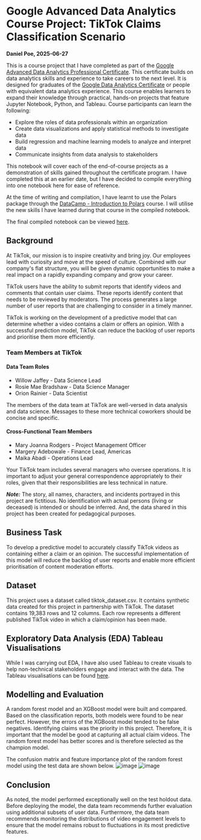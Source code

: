 # Google Advanced Data Analytics Course Project: TikTok Claims Classification Scenario
**Daniel Poe, 2025-06-27**

This is a course project that I have completed as part of the [Google Advanced Data Analytics Professional Certificate](https://www.coursera.org/professional-certificates/google-advanced-data-analytics). This certificate builds on data analytics skills and experience to take careers to the next level. It is designed for graduates of the [Google Data Analytics Certificate](https://www.coursera.org/professional-certificates/google-data-analytics) or people with equivalent data analytics experience. This course enables learners to expand their knowledge through practical, hands-on projects that feature Jupyter Notebook, Python, and Tableau. Course participants can learn the following:

- Explore the roles of data professionals within an organization 
- Create data visualizations and apply statistical methods to investigate data
- Build regression and machine learning models to analyze and interpret data
- Communicate insights from data analysis to stakeholders

This notebook will cover each of the end-of-course projects as a demonstration of skills gained throughout the certificate program. I have completed this at an earlier date, but I have decided to compile everything into one notebook here for ease of reference.

At the time of writing and compilation, I have learnt to use the Polars package through the [DataCamp - Introduction to Polars](https://app.datacamp.com/learn/courses/introduction-to-polars) course. I will utilise the new skills I have learned during that course in the compiled notebook.

The final compiled notebook can be viewed [here](https://github.com/daniel207pzd/Google-Advanced-Data-Analytics-Course-Project-TikTok-Claims/blob/main/Google%20Advanced%20Data%20Analytics%20-%20TikTok%20Claims%20Course%20Project%20(Daniel%20Poe).ipynb).

## Background
At TikTok, our mission is to inspire creativity and bring joy. Our employees lead with curiosity and move at the speed of culture. Combined with our company's flat structure, you will be given dynamic opportunities to make a real impact on a rapidly expanding company and grow your career.

TikTok users have the ability to submit reports that identify videos and comments that contain user claims. These reports identify content that needs to be reviewed by moderators. The process generates a large number of user reports that are challenging to consider in a timely manner. 

TikTok is working on the development of a predictive model that can determine whether a video contains a claim or offers an opinion. With a successful prediction model, TikTok can reduce the backlog of user reports and prioritise them more efficiently.

### Team Members at TikTok
#### Data Team Roles

- Willow Jaffey - Data Science Lead
- Rosie Mae Bradshaw - Data Science Manager
- Orion Rainier - Data Scientist

The members of the data team at TikTok are well-versed in data analysis and data science. Messages to these more technical coworkers should be concise and specific.

#### Cross-Functional Team Members

- Mary Joanna Rodgers - Project Management Officer
- Margery Adebowale - Finance Lead, Americas
- Maika Abadi - Operations Lead

Your TikTok team includes several managers who oversee operations. It is important to adjust your general correspondence appropriately to their roles, given that their responsibilities are less technical in nature. 

***Note:*** The story, all names, characters, and incidents portrayed in this project are fictitious. No identification with actual persons (living or deceased) is intended or should be inferred. And, the data shared in this project has been created for pedagogical purposes. 

## Business Task
To develop a predictive model to accurately classify TikTok videos as containing either a claim or an opinion. The successful implementation of this model will reduce the backlog of user reports and enable more efficient prioritisation of content moderation efforts.

## Dataset
This project uses a dataset called tiktok_dataset.csv. It contains synthetic data created for this project in partnership with TikTok. The dataset contains 19,383 rows and 12 columns. Each row represents a different published TikTok video in which a claim/opinion has been made.

## Exploratory Data Analysis (EDA) Tableau Visualisations
While I was carrying out EDA, I have also used Tableau to create visuals to help non-technical stakeholders engage and interact with the data. The Tableau visualisations can be found [here](https://public.tableau.com/app/profile/daniel.poe/viz/GoogleAdvancedDataAnalyticsTikTokClaimsCourseProjectTableauVisualisationsDanielPoe/ClaimClassificationsDatasetEDA).

## Modelling and Evaluation
A random forest model and an XGBoost model were built and compared. Based on the classification reports, both models were found to be near perfect. However, the errors of the XGBoost model tended to be false negatives. Identifying claims was the priority in this project. Therefore, it is important that the model be good at capturing all actual claim videos. The random forest model has better scores and is therefore selected as the champion model.

The confusion matrix and feature importance plot of the random forest model using the test data are shown below.
![image](https://github.com/user-attachments/assets/15cf40bc-bf16-472f-991c-62baa4f810a9)
![image](https://github.com/user-attachments/assets/a6508b68-4c6e-49f0-807d-d4eda3ca98b4)

## Conclusion
As noted, the model performed exceptionally well on the test holdout data. Before deploying the model, the data team recommends further evaluation using additional subsets of user data. Furthermore, the data team recommends monitoring the distributions of video engagement levels to ensure that the model remains robust to fluctuations in its most predictive features.

